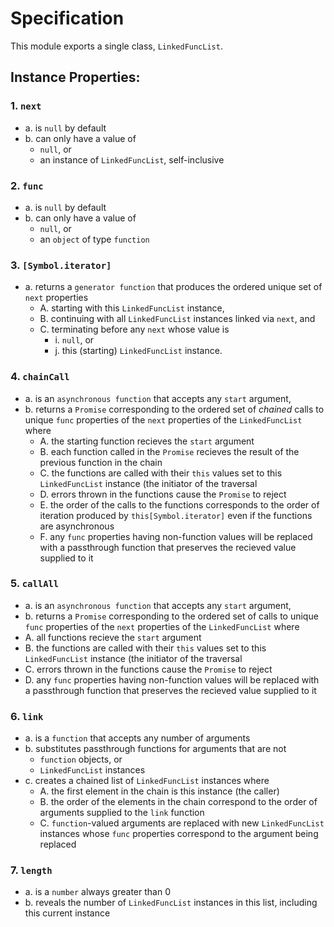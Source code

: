 # Specification
This module exports a single class, `LinkedFuncList`.

##  Instance Properties:

### 1. `next`

- a. is `null` by default
- b. can only have a value of
  - `null`, or
  - an instance of `LinkedFuncList`, self-inclusive

### 2. `func`

- a. is `null` by default
- b. can only have a value of
  - `null`, or
  - an `object` of type `function`

### 3. `[Symbol.iterator]`
- a. returns a `generator function`  that produces the ordered unique set of `next` properties
  - A. starting with this `LinkedFuncList` instance,
  - B. continuing with all `LinkedFuncList` instances linked via `next`, and
  - C. terminating before any `next` whose value is
    - i. `null`, or
    - j.  this (starting) `LinkedFuncList` instance.

### 4. `chainCall`

- a. is an `asynchronous function` that accepts any `start` argument,
- b. returns a `Promise` corresponding to the ordered set of _chained_ calls to unique `func` properties of the `next` properties of the `LinkedFuncList` where
  - A. the starting function recieves the `start` argument
  - B. each function called in the `Promise` recieves the result of the previous function in the chain
  - C. the functions are called with their `this` values set to this `LinkedFuncList` instance (the initiator of the traversal
  - D. errors thrown in the functions cause the `Promise` to reject
  - E. the order of the calls to the functions corresponds to the order of iteration produced by `this[Symbol.iterator]` even if the functions are asynchronous
  - F. any `func` properties having non-function values will be replaced with a passthrough function that preserves the recieved value supplied to it

### 5. `callAll`

- a. is an `asynchronous function` that accepts any `start` argument,
- b. returns a `Promise` corresponding to the ordered set of calls to unique `func` properties of the `next` properties of the `LinkedFuncList` where
 - A. all functions recieve the `start` argument
 - B. the functions are called with their `this` values set to this `LinkedFuncList` instance (the initiator of the traversal
 - C. errors thrown in the functions cause the `Promise` to reject
 - D. any `func` properties having non-function values will be replaced with a passthrough function that preserves the recieved value supplied to it

### 6. `link`

- a. is a `function` that accepts any number of arguments
- b. substitutes passthrough functions for arguments that are not
  - `function` objects, or
  - `LinkedFuncList` instances
- c. creates a chained list of `LinkedFuncList` instances where
  - A. the first element in the chain is this instance (the caller)
  - B. the order of the elements in the chain correspond to the order of arguments supplied to the `link` function
  - C. `function`-valued arguments are replaced with new `LinkedFuncList` instances whose `func` properties correspond to the argument being replaced

### 7. `length`

- a. is a `number`  always greater than 0
- b. reveals the number of `LinkedFuncList` instances in this list, including this current instance
